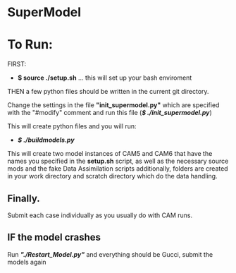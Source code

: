 # SuperModel


# To Run: 
FIRST:
- **$ source ./setup.sh** ... this will set up your bash enviroment

THEN a few python files should be written in the current git directory. 

Change the settings in the file **"init_supermodel.py"** which are specified with the "#modify" comment and run this file (***$ ./init_supermodel.py***)

This will create python files and you will run:

- ***$ ./buildmodels.py***

This will create two model instances of CAM5 and CAM6 that have the names you specified in the **setup.sh** script, as well as the necessary source mods and the fake Data Assimilation scripts additionally, folders are created in your work directory and scratch directory which do the data handling. 

## Finally. 

Submit each case individually as you usually do with CAM runs. 

## IF the model crashes

Run ***"./Restart_Model.py"*** and everything should be Gucci, submit the models again
